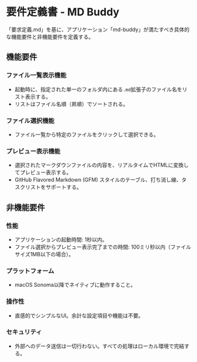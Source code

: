 # 要件定義書 - MD Buddy

「要求定義.md」を基に、アプリケーション「md-buddy」が満たすべき具体的な機能要件と非機能要件を定義する。

## 機能要件

### ファイル一覧表示機能
- 起動時に、指定された単一のフォルダ内にある`.md`拡張子のファイル名をリスト表示する。
- リストはファイル名順（昇順）でソートされる。

### ファイル選択機能
- ファイル一覧から特定のファイルをクリックして選択できる。

### プレビュー表示機能
- 選択されたマークダウンファイルの内容を、リアルタイムでHTMLに変換してプレビュー表示する。
- GitHub Flavored Markdown (GFM) スタイルのテーブル、打ち消し線、タスクリストをサポートする。

## 非機能要件

### 性能
- アプリケーションの起動時間: 1秒以内。
- ファイル選択からプレビュー表示完了までの時間: 100ミリ秒以内（ファイルサイズ1MB以下の場合）。

### プラットフォーム
- macOS Sonoma以降でネイティブに動作すること。

### 操作性
- 直感的でシンプルなUI。余計な設定項目や機能は不要。

### セキュリティ
- 外部へのデータ送信は一切行わない。すべての処理はローカル環境で完結する。